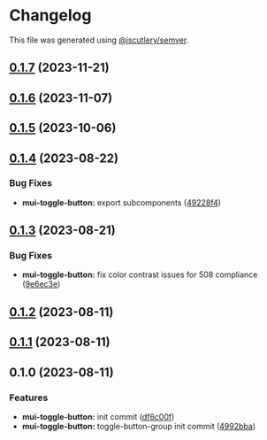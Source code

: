 # Changelog

This file was generated using [@jscutlery/semver](https://github.com/jscutlery/semver).

## [0.1.7](https://github.com/Availity/element/compare/@availity/mui-toggle-button@0.1.6...@availity/mui-toggle-button@0.1.7) (2023-11-21)

## [0.1.6](https://github.com/Availity/element/compare/@availity/mui-toggle-button@0.1.5...@availity/mui-toggle-button@0.1.6) (2023-11-07)

## [0.1.5](https://github.com/Availity/element/compare/@availity/mui-toggle-button@0.1.4...@availity/mui-toggle-button@0.1.5) (2023-10-06)

## [0.1.4](https://github.com/Availity/element/compare/@availity/mui-toggle-button@0.1.3...@availity/mui-toggle-button@0.1.4) (2023-08-22)

### Bug Fixes

- **mui-toggle-button:** export subcomponents ([49228f4](https://github.com/Availity/element/commit/49228f43d8f90bef8c1d31f7a95a9af2ce631592))

## [0.1.3](https://github.com/Availity/element/compare/@availity/mui-toggle-button@0.1.2...@availity/mui-toggle-button@0.1.3) (2023-08-21)

### Bug Fixes

- **mui-toggle-button:** fix color contrast issues for 508 compliance ([9e6ec3e](https://github.com/Availity/element/commit/9e6ec3e6451efa9638c10a427bba8aac87b3c419))

## [0.1.2](https://github.com/Availity/element/compare/@availity/mui-toggle-button@0.1.1...@availity/mui-toggle-button@0.1.2) (2023-08-11)

## [0.1.1](https://github.com/Availity/element/compare/@availity/mui-toggle-button@0.1.0...@availity/mui-toggle-button@0.1.1) (2023-08-11)

## 0.1.0 (2023-08-11)

### Features

- **mui-toggle-button:** init commit ([df6c00f](https://github.com/Availity/element/commit/df6c00fb753ea5f77ed7d5055a0289e2858d2235))
- **mui-toggle-button:** toggle-button-group init commit ([4992bba](https://github.com/Availity/element/commit/4992bbaf1eef8e42fa7b16bb5d7a3d7d50c40dfd))

